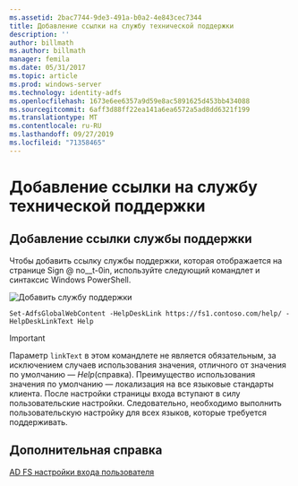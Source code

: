 ```yaml
---
ms.assetid: 2bac7744-9de3-491a-b0a2-4e843cec7344
title: Добавление ссылки на службу технической поддержки
description: ''
author: billmath
ms.author: billmath
manager: femila
ms.date: 05/31/2017
ms.topic: article
ms.prod: windows-server
ms.technology: identity-adfs
ms.openlocfilehash: 1673e6ee6357a9d59e8ac5891625d453bb434088
ms.sourcegitcommit: 6aff3d88ff22ea141a6ea6572a5ad8dd6321f199
ms.translationtype: MT
ms.contentlocale: ru-RU
ms.lasthandoff: 09/27/2019
ms.locfileid: "71358465"
---
```

# <a name="add-help-desk-link"></a>Добавление ссылки на службу технической поддержки 


## <a name="to-add-a-help-desk-link"></a>Добавление ссылки службы поддержки  
Чтобы добавить ссылку службы поддержки, которая отображается на странице Sign @ no__t-0in, используйте следующий командлет и синтаксис Windows PowerShell.  

![Добавить службу поддержки](media/AD-FS-user-sign-in-customization/ADFS_Blue_Custom2.png)
  

`Set-AdfsGlobalWebContent -HelpDeskLink https://fs1.contoso.com/help/ -HelpDeskLinkText Help`  
 
  
> [!IMPORTANT]  
> Параметр `linkText` в этом командлете не является обязательным, за исключением случаев использования значения, отличного от значения по умолчанию — *Help*(справка). Преимущество использования значения по умолчанию — локализация на все языковые стандарты клиента. После настройки страницы входа вступают в силу пользовательские настройки. Следовательно, необходимо выполнить пользовательскую настройку для всех языков, которые требуется поддерживать.  


## <a name="additional-references"></a>Дополнительная справка 
[AD FS настройки входа пользователя](AD-FS-user-sign-in-customization.md)  
